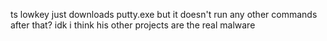 ts lowkey just downloads putty.exe but it doesn't run any other commands after that?
idk i think his other projects are the real malware
